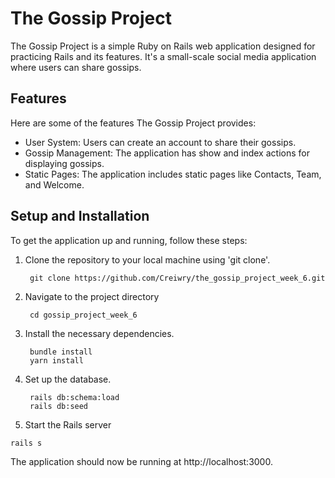 # The Gossip Project
The Gossip Project is a simple Ruby on Rails web application designed for practicing Rails and its features. It's a small-scale social media application where users can share gossips.

## Features

Here are some of the features The Gossip Project provides:

- User System: Users can create an account to share their gossips.
- Gossip Management: The application has show and index actions for displaying gossips.
- Static Pages: The application includes static pages like Contacts, Team, and Welcome.

## Setup and Installation

To get the application up and running, follow these steps:

1. Clone the repository to your local machine using 'git clone'.
   ```
    git clone https://github.com/Creiwry/the_gossip_project_week_6.git
   ```
2. Navigate to the project directory
   ```
    cd gossip_project_week_6
   ```
3. Install the necessary dependencies.
   ```
    bundle install
    yarn install
   ```
4. Set up the database.
   ```
    rails db:schema:load
    rails db:seed
   ```
5. Start the Rails server 
  ```
  rails s
  ```

The application should now be running at http://localhost:3000.

